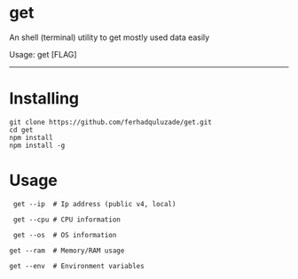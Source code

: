 # get
An shell (terminal) utility to get mostly used data easily

Usage: get [FLAG]

<hr>

# Installing

```shell
git clone https://github.com/ferhadquluzade/get.git
cd get
npm install 
npm install -g 
```

# Usage

```shell
 get --ip  # Ip address (public v4, local)
```
```shell
 get --cpu # CPU information
```
```shell
 get --os  # OS information
```
```shell
get --ram  # Memory/RAM usage 
```
```shell
get --env  # Environment variables 
```
